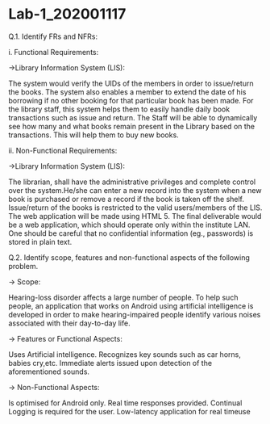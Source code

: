 # Lab-1_202001117

Q.1. Identify FRs and NFRs:

i. Functional Requirements:

->Library Information System (LIS):

The system would verify the UIDs of the members in order to issue/return the books.
The system also enables a member to extend the date of his borrowing if no other booking for that particular book has been made.
For the library staff, this system helps them to easily handle daily book transactions such as issue and return.
The Staff will be able to dynamically see how many and what books remain present in the Library based on the transactions. This will help them to buy new books.

ii. Non-Functional Requirements:

->Library Information System (LIS):

The librarian, shall have the administrative privileges and complete control over the system.He/she can enter a new record into the system when a new book is purchased or remove a record if the book is taken off the shelf.
Issue/return of the books is restricted to the valid users/members of the LIS.
The web application  will be made using HTML 5.
The final deliverable would be a web application, which should operate only within the institute LAN.
One should be careful that no confidential information (eg., passwords) is stored in plain text.

Q.2. Identify scope, features and non-functional aspects of the following problem.

-> Scope: 

Hearing-loss disorder affects a large number of people. To help such people, an application that works on Android using artificial intelligence is developed in order to make hearing-impaired people identify various noises associated with their day-to-day life.

-> Features or Functional Aspects:

Uses Artificial intelligence.
Recognizes key sounds such as car horns, babies cry,etc.
Immediate alerts issued upon detection of the aforementioned sounds.

-> Non-Functional Aspects:

Is optimised for Android only.
Real time responses provided.
Continual Logging is required for the user.
Low-latency application for real timeuse
